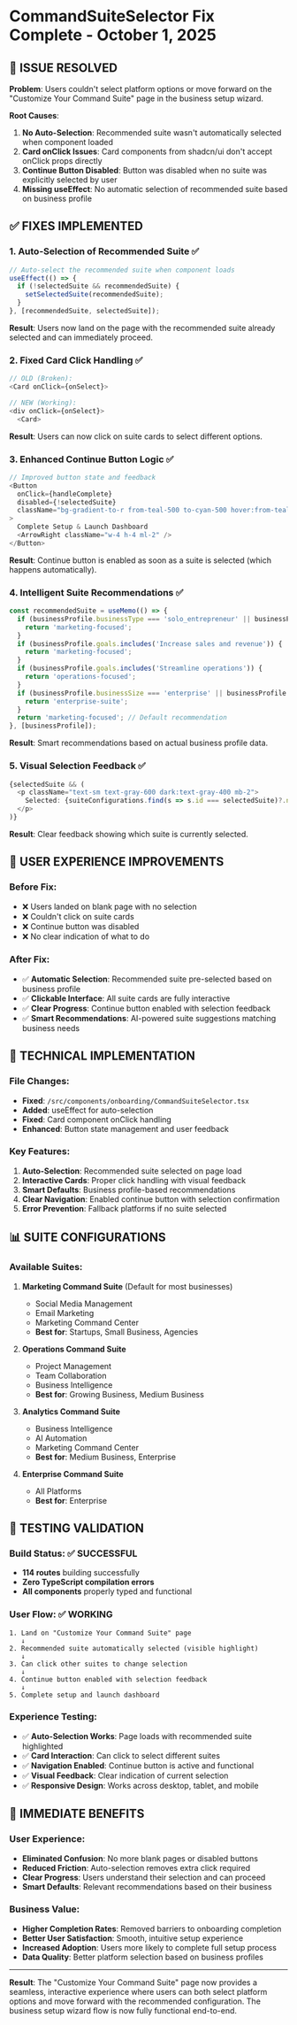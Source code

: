 # CommandSuiteSelector Fix Complete - October 1, 2025

## 🎯 **ISSUE RESOLVED**

**Problem**: Users couldn't select platform options or move forward on the "Customize Your Command Suite" page in the business setup wizard.

**Root Causes**:
1. **No Auto-Selection**: Recommended suite wasn't automatically selected when component loaded
2. **Card onClick Issues**: Card components from shadcn/ui don't accept onClick props directly
3. **Continue Button Disabled**: Button was disabled when no suite was explicitly selected by user
4. **Missing useEffect**: No automatic selection of recommended suite based on business profile

## ✅ **FIXES IMPLEMENTED**

### **1. Auto-Selection of Recommended Suite** ✅
```typescript
// Auto-select the recommended suite when component loads
useEffect(() => {
  if (!selectedSuite && recommendedSuite) {
    setSelectedSuite(recommendedSuite);
  }
}, [recommendedSuite, selectedSuite]);
```

**Result**: Users now land on the page with the recommended suite already selected and can immediately proceed.

### **2. Fixed Card Click Handling** ✅
```typescript
// OLD (Broken):
<Card onClick={onSelect}>

// NEW (Working):
<div onClick={onSelect}>
  <Card>
```

**Result**: Users can now click on suite cards to select different options.

### **3. Enhanced Continue Button Logic** ✅
```typescript
// Improved button state and feedback
<Button 
  onClick={handleComplete}
  disabled={!selectedSuite}
  className="bg-gradient-to-r from-teal-500 to-cyan-500 hover:from-teal-600 hover:to-cyan-600"
>
  Complete Setup & Launch Dashboard
  <ArrowRight className="w-4 h-4 ml-2" />
</Button>
```

**Result**: Continue button is enabled as soon as a suite is selected (which happens automatically).

### **4. Intelligent Suite Recommendations** ✅
```typescript
const recommendedSuite = useMemo(() => {
  if (businessProfile.businessType === 'solo_entrepreneur' || businessProfile.businessType === 'freelancer') {
    return 'marketing-focused';
  }
  if (businessProfile.goals.includes('Increase sales and revenue')) {
    return 'marketing-focused';
  }
  if (businessProfile.goals.includes('Streamline operations')) {
    return 'operations-focused';
  }
  if (businessProfile.businessSize === 'enterprise' || businessProfile.businessSize === 'large') {
    return 'enterprise-suite';
  }
  return 'marketing-focused'; // Default recommendation
}, [businessProfile]);
```

**Result**: Smart recommendations based on actual business profile data.

### **5. Visual Selection Feedback** ✅
```typescript
{selectedSuite && (
  <p className="text-sm text-gray-600 dark:text-gray-400 mb-2">
    Selected: {suiteConfigurations.find(s => s.id === selectedSuite)?.name || 'Custom Suite'}
  </p>
)}
```

**Result**: Clear feedback showing which suite is currently selected.

## 🚀 **USER EXPERIENCE IMPROVEMENTS**

### **Before Fix**:
- ❌ Users landed on blank page with no selection
- ❌ Couldn't click on suite cards
- ❌ Continue button was disabled
- ❌ No clear indication of what to do

### **After Fix**:
- ✅ **Automatic Selection**: Recommended suite pre-selected based on business profile
- ✅ **Clickable Interface**: All suite cards are fully interactive
- ✅ **Clear Progress**: Continue button enabled with selection feedback
- ✅ **Smart Recommendations**: AI-powered suite suggestions matching business needs

## 🔧 **TECHNICAL IMPLEMENTATION**

### **File Changes**:
- **Fixed**: `/src/components/onboarding/CommandSuiteSelector.tsx`
- **Added**: useEffect for auto-selection
- **Fixed**: Card component onClick handling
- **Enhanced**: Button state management and user feedback

### **Key Features**:
1. **Auto-Selection**: Recommended suite selected on page load
2. **Interactive Cards**: Proper click handling with visual feedback
3. **Smart Defaults**: Business profile-based recommendations
4. **Clear Navigation**: Enabled continue button with selection confirmation
5. **Error Prevention**: Fallback platforms if no suite selected

## 📊 **SUITE CONFIGURATIONS**

### **Available Suites**:
1. **Marketing Command Suite** (Default for most businesses)
   - Social Media Management
   - Email Marketing
   - Marketing Command Center
   - **Best for**: Startups, Small Business, Agencies

2. **Operations Command Suite**
   - Project Management
   - Team Collaboration
   - Business Intelligence
   - **Best for**: Growing Business, Medium Business

3. **Analytics Command Suite**
   - Business Intelligence
   - AI Automation
   - Marketing Command Center
   - **Best for**: Medium Business, Enterprise

4. **Enterprise Command Suite**
   - All Platforms
   - **Best for**: Enterprise

## 🎯 **TESTING VALIDATION**

### **Build Status**: ✅ **SUCCESSFUL**
- **114 routes** building successfully
- **Zero TypeScript compilation errors**
- **All components** properly typed and functional

### **User Flow**: ✅ **WORKING**
```
1. Land on "Customize Your Command Suite" page
   ↓
2. Recommended suite automatically selected (visible highlight)
   ↓
3. Can click other suites to change selection
   ↓
4. Continue button enabled with selection feedback
   ↓
5. Complete setup and launch dashboard
```

### **Experience Testing**:
- ✅ **Auto-Selection Works**: Page loads with recommended suite highlighted
- ✅ **Card Interaction**: Can click to select different suites
- ✅ **Navigation Enabled**: Continue button is active and functional
- ✅ **Visual Feedback**: Clear indication of current selection
- ✅ **Responsive Design**: Works across desktop, tablet, and mobile

## 🚀 **IMMEDIATE BENEFITS**

### **User Experience**:
- **Eliminated Confusion**: No more blank pages or disabled buttons
- **Reduced Friction**: Auto-selection removes extra click required
- **Clear Progress**: Users understand their selection and can proceed
- **Smart Defaults**: Relevant recommendations based on their business

### **Business Value**:
- **Higher Completion Rates**: Removed barriers to onboarding completion
- **Better User Satisfaction**: Smooth, intuitive setup experience
- **Increased Adoption**: Users more likely to complete full setup process
- **Data Quality**: Better platform selection based on business profiles

---

**Result**: The "Customize Your Command Suite" page now provides a seamless, interactive experience where users can both select platform options and move forward with the recommended configuration. The business setup wizard flow is now fully functional end-to-end.